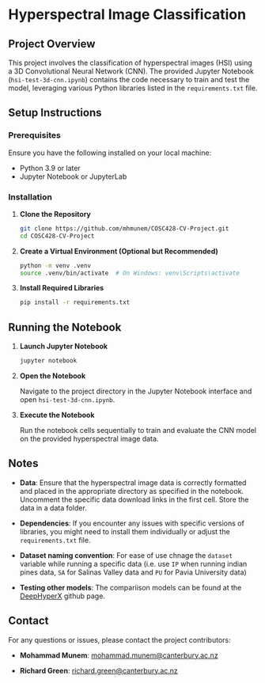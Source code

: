 # Hyperspectral Image Classification

## Project Overview

This project involves the classification of hyperspectral images (HSI) using a 3D Convolutional Neural Network (CNN). The provided Jupyter Notebook (`hsi-test-3d-cnn.ipynb`) contains the code necessary to train and test the model, leveraging various Python libraries listed in the `requirements.txt` file.

## Setup Instructions

### Prerequisites

Ensure you have the following installed on your local machine:

- Python 3.9 or later
- Jupyter Notebook or JupyterLab

### Installation

1. **Clone the Repository**

   ```bash
   git clone https://github.com/mhmunem/COSC428-CV-Project.git
   cd COSC428-CV-Project
   ```

2. **Create a Virtual Environment (Optional but Recommended)**

    ```bash
    python -m venv .venv
    source .venv/bin/activate  # On Windows: venv\Scripts\activate
    ```

3. **Install Required Libraries**

    ```bash
    pip install -r requirements.txt
    ```

## Running the Notebook

1. **Launch Jupyter Notebook**

    ```bash
    jupyter notebook
    ```

2. **Open the Notebook**

    Navigate to the project directory in the Jupyter Notebook interface and open `hsi-test-3d-cnn.ipynb`.

3. **Execute the Notebook**

    Run the notebook cells sequentially to train and evaluate the CNN model on the provided hyperspectral image data.

## Notes

- **Data**: Ensure that the hyperspectral image data is correctly formatted and placed in the appropriate directory as specified in the notebook. Uncomment the specific data download links in the first cell. Store the data in a data folder.

- **Dependencies**: If you encounter any issues with specific versions of libraries, you might need to install them individually or adjust the `requirements.txt` file.

- **Dataset naming convention**: For ease of use chnage the `dataset` variable while running a specific data (i.e. use `IP` when running indian pines data, `SA` for Salinas Valley data and `PU` for Pavia University data)

- **Testing other models**: The compariison models can be found at the [DeepHyperX](https://github.com/nshaud/DeepHyperX) github page.


## Contact

For any questions or issues, please contact the project contributors:

- **Mohammad Munem**: [mohammad.munem@canterbury.ac.nz](mailto:mohammad.munem@canterbury.ac.nz)

- **Richard Green**:  [richard.green@canterbury.ac.nz](mailto:richard.green@canterbury.ac.nz)
